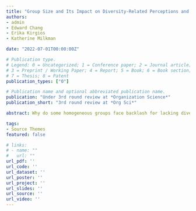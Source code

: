 ```yaml
---
title: "Group Size and Its Impact on Diversity-Related Perceptions and Hiring Decisions in Homogeneous Groups"
authors:
- admin
- Edward Chang
- Erika Kirgios
- Katherine Milkman

date: "2022-07-01T00:00:00Z"

# Publication type.
# Legend: 0 = Uncategorized; 1 = Conference paper; 2 = Journal article;
# 3 = Preprint / Working Paper; 4 = Report; 5 = Book; 6 = Book section;
# 7 = Thesis; 8 = Patent
publication_types: ["0"]

# Publication name and optional abbreviated publication name.
publication: "Under 3rd round review at *Organization Science*"
publication_short: "3rd round review at *Org Sci*"

abstract: Why do some homogeneous groups face backlash for lacking diversity, while others escape censure? We propose and show that a homogenous group’s size changes the way it is perceived and whether decision makers pursue greater diversity in its ranks. We theorize that people make different inferences about larger groups than smaller ones—with downstream consequences for diversity management—due to Bayesian reasoning. Because each member of a group represents the outcome of a hiring decision, larger homogeneous groups signal a diversity problem more strongly than smaller homogeneous groups. We test our theory across three pre-registered experiments (N=4,283), showing that decision-makers are more likely to diversify larger homogeneous groups than smaller ones, and that larger homogeneous groups are viewed as (i) more likely to have resulted from an unfair selection process; (ii) less diverse; (iii) more likely to face diversity-related impression management concerns; and (iv) less open to the influence of newly added underrepresented group members. Further, (i)-(iii) mediate the relationship between homogeneous group size and decisions to diversify a group. We extend our findings to the field with a study of S&P 1500 corporate boards, showing that larger homogeneous boards are more likely to add women or racial minorities as new directors. Larger all-male boards and all-White boards are also significantly rarer than expected, suggesting that decision-makers work especially hard to diversify larger homogeneous groups. Our findings highlight how group size shapes diversity-related perceptions and decisions and shed light on mechanisms that kickstart diversification efforts in homogeneous groups. <br> (Please email me at aneeshrwharton.upenn.edu to request a copy of this working paper)

tags:
- Source Themes
featured: false

# links:
# - name: ""
#   url: ""
url_pdf: ''
url_code: ''
url_dataset: ''
url_poster: ''
url_project: ''
url_slides: ''
url_source: ''
url_video: ''
---
```

